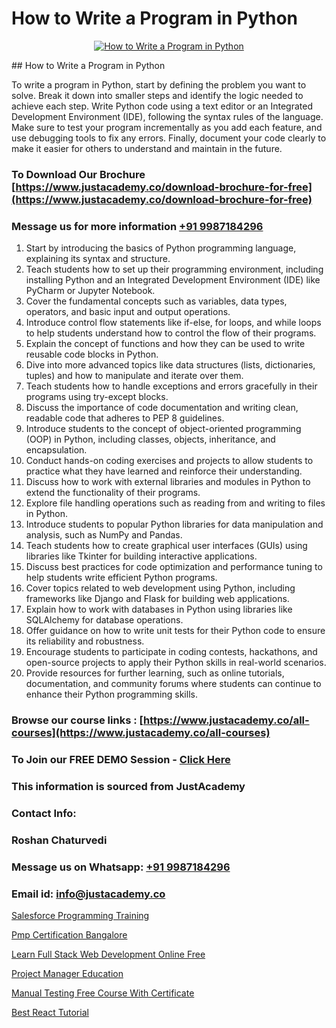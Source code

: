 # How to Write a Program in Python

<p align="center">
  <a href="https://justacademy.co/course-detail/python-training">
    <img src="https://justacademy.co/storage2/course_image/1709713400_course_image.webp" alt="How to Write a Program in Python">
  </a>
</p>
## How to Write a Program in Python

To write a program in Python, start by defining the problem you want to solve. Break it down into smaller steps and identify the logic needed to achieve each step. Write Python code using a text editor or an Integrated Development Environment (IDE), following the syntax rules of the language. Make sure to test your program incrementally as you add each feature, and use debugging tools to fix any errors. Finally, document your code clearly to make it easier for others to understand and maintain in the future.
### To Download Our Brochure [https://www.justacademy.co/download-brochure-for-free](https://www.justacademy.co/download-brochure-for-free)
### Message us for more information [+91 9987184296](https://api.whatsapp.com/send?phone=919987184296)
1) Start by introducing the basics of Python programming language, explaining its syntax and structure.
2) Teach students how to set up their programming environment, including installing Python and an Integrated Development Environment (IDE) like PyCharm or Jupyter Notebook.
3) Cover the fundamental concepts such as variables, data types, operators, and basic input and output operations.
4) Introduce control flow statements like if-else, for loops, and while loops to help students understand how to control the flow of their programs.
5) Explain the concept of functions and how they can be used to write reusable code blocks in Python.
6) Dive into more advanced topics like data structures (lists, dictionaries, tuples) and how to manipulate and iterate over them.
7) Teach students how to handle exceptions and errors gracefully in their programs using try-except blocks.
8) Discuss the importance of code documentation and writing clean, readable code that adheres to PEP 8 guidelines.
9) Introduce students to the concept of object-oriented programming (OOP) in Python, including classes, objects, inheritance, and encapsulation.
10) Conduct hands-on coding exercises and projects to allow students to practice what they have learned and reinforce their understanding.
11) Discuss how to work with external libraries and modules in Python to extend the functionality of their programs.
12) Explore file handling operations such as reading from and writing to files in Python.
13) Introduce students to popular Python libraries for data manipulation and analysis, such as NumPy and Pandas.
14) Teach students how to create graphical user interfaces (GUIs) using libraries like Tkinter for building interactive applications.
15) Discuss best practices for code optimization and performance tuning to help students write efficient Python programs.
16) Cover topics related to web development using Python, including frameworks like Django and Flask for building web applications.
17) Explain how to work with databases in Python using libraries like SQLAlchemy for database operations.
18) Offer guidance on how to write unit tests for their Python code to ensure its reliability and robustness.
19) Encourage students to participate in coding contests, hackathons, and open-source projects to apply their Python skills in real-world scenarios.
20) Provide resources for further learning, such as online tutorials, documentation, and community forums where students can continue to enhance their Python programming skills.

### Browse our course links : [https://www.justacademy.co/all-courses](https://www.justacademy.co/all-courses) 
### To Join our FREE DEMO Session - [Click Here](https://www.justacademy.co/register-for-course-demo)


### This information is sourced from JustAcademy
### Contact Info:
### Roshan Chaturvedi
### Message us on Whatsapp: [+91 9987184296](https://api.whatsapp.com/send?phone=919987184296)
### Email id: [info@justacademy.co](mailto:info@justacademy.co)
                
[Salesforce Programming Training](https://www.linkedin.com/pulse/salesforce-programming-training-justacademy-portland-cvosf?trackingId=%2F0g%2B35jeXf%2BbJmtFRUXUhQ%3D%3D&lipi=urn%3Ali%3Apage%3Ad_flagship3_company_admin%3Bis%2Ftn4MqQ4e8qp62a5t3uQ%3D%3D)

[Pmp Certification Bangalore](https://www.linkedin.com/pulse/pmp-certification-bangalore-justacademy-san-jose-ydyyf?trackingId=CRYk1uw91f1MaeMH3G12Wg%3D%3D&lipi=urn%3Ali%3Apage%3Ad_flagship3_company_admin%3BfImeOsNpR2eB0vaAt1OrTg%3D%3D)

[Learn Full Stack Web Development Online Free](https://medium.com/@AkashSingh2052/learn-full-stack-web-development-online-free-a405feee9838)

[Project Manager Education](https://medium.com/@abhidnya.1068/project-manager-education-c1915ff27e51)

[Manual Testing Free Course With Certificate](https://justacademyin.github.io/justacademy/manual-testing-free-course-with-certificate)

[Best React Tutorial](https://justacademyin.github.io/justacademy/best-react-tutorial)

